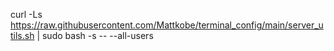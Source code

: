 curl -Ls https://raw.githubusercontent.com/Mattkobe/terminal_config/main/server_utils.sh | sudo bash -s -- --all-users
